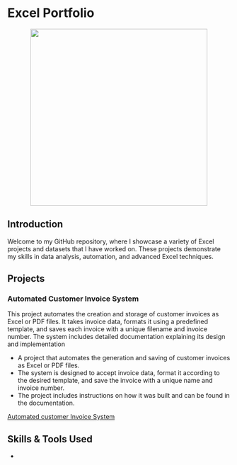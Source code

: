 # Excel Portfolio
 <p align="center">
  <img width="400" height="400" src="https://github.com/user-attachments/assets/56af937b-5feb-4237-9169-b1faa7deaac3">
</p>

## Introduction
Welcome to my GitHub repository, where I showcase a variety of Excel projects and datasets that I have worked on. These projects demonstrate my skills in data analysis, automation, and advanced Excel techniques.

## Projects

### **Automated Customer Invoice System**
This project automates the creation and storage of customer invoices as Excel or PDF files. It takes invoice data, formats it using a predefined template, and saves each invoice with a unique filename and invoice number. The system includes detailed documentation explaining its design and implementation
- A project that automates the generation and saving of customer invoices as Excel or PDF files.
- The system is designed to accept invoice data, format it according to the desired template, and save the invoice with a unique name and invoice number.
- The project includes instructions on how it was built and can be found in the documentation.

[Automated customer Invoice System](https://github.com/ivanmu-1/Excel-Portfolio-/blob/main/Automated%20Customer%20Invoice%20System/README.md)

## Skills & Tools Used 

- 

